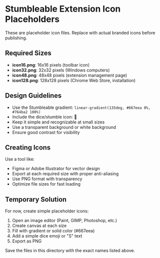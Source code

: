 # Stumbleable Extension Icon Placeholders

These are placeholder icon files. Replace with actual branded icons before publishing.

## Required Sizes

- **icon16.png**: 16x16 pixels (toolbar icon)
- **icon32.png**: 32x32 pixels (Windows computers)
- **icon48.png**: 48x48 pixels (extension management page)
- **icon128.png**: 128x128 pixels (Chrome Web Store, installation)

## Design Guidelines

- Use the Stumbleable gradient: `linear-gradient(135deg, #667eea 0%, #764ba2 100%)`
- Include the dice/stumble icon: 🎲
- Keep it simple and recognizable at small sizes
- Use a transparent background or white background
- Ensure good contrast for visibility

## Creating Icons

Use a tool like:
- Figma or Adobe Illustrator for vector design
- Export at each required size with proper anti-aliasing
- Use PNG format with transparency
- Optimize file sizes for fast loading

## Temporary Solution

For now, create simple placeholder icons:
1. Open an image editor (Paint, GIMP, Photoshop, etc.)
2. Create canvas at each size
3. Fill with gradient or solid color (#667eea)
4. Add a simple dice emoji or "S" text
5. Export as PNG

Save the files in this directory with the exact names listed above.
